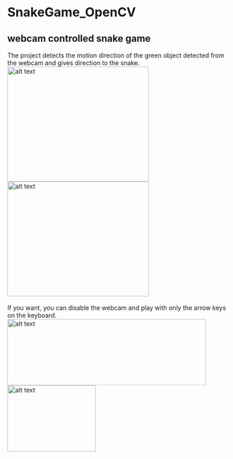 # SnakeGame_OpenCV
## webcam controlled snake game
The project detects the motion direction of the green object detected from the webcam and gives direction to the snake.
<img src="https://github.com/Tuba-Yilmaz/SnakeGame_OpenCV/assets/123901071/b20cef0a-498b-4080-9273-fe20dbbe0189" alt="alt text" width="320" height="260">
<img src="https://github.com/Tuba-Yilmaz/SnakeGame_OpenCV/assets/123901071/518127c5-55cf-4575-b972-28f3071c4615" alt="alt text" width="320" height="260">
<br>
<br>
If you want, you can disable the webcam and play with only the arrow keys on the keyboard.
<br>
<img src="https://github.com/Tuba-Yilmaz/SnakeGame_OpenCV/assets/123901071/d419f242-1c81-45e7-8836-2aa3cfc011fa" alt="alt text" width="450" height="150">
<img src="https://github.com/Tuba-Yilmaz/SnakeGame_OpenCV/assets/123901071/518127c5-55cf-4575-b972-28f3071c4615" alt="alt text" width="200" height="150">
